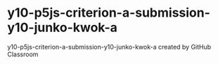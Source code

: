 # y10-p5js-criterion-a-submission-y10-junko-kwok-a
y10-p5js-criterion-a-submission-y10-junko-kwok-a created by GitHub Classroom
